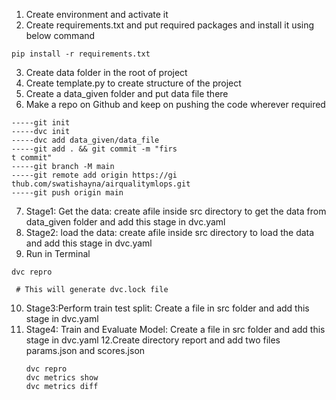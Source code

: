 1. Create environment and activate it
2. Create requirements.txt and put required packages and install it using below command
```
pip install -r requirements.txt

```
3. Create data folder in the root of project
4. Create template.py to create structure of the project 
5. Create a data_given folder and put data file there
6. Make a repo on Github and keep on pushing the code wherever required
``` 
-----git init
-----dvc init
-----dvc add data_given/data_file
-----git add . && git commit -m "firs
t commit" 
-----git branch -M main
-----git remote add origin https://gi
thub.com/swatishayna/airqualitymlops.git
-----git push origin main

```
7. Stage1: Get the data: create afile inside src directory to get the data from data_given folder and add this stage in dvc.yaml
8. Stage2: load the data: create afile inside src directory to load the data and add this stage in dvc.yaml
9. Run in Terminal
```
dvc repro
```
```
 # This will generate dvc.lock file
```
10. Stage3:Perform train test split: Create a file in src folder and add this stage in dvc.yaml
11. Stage4: Train and Evaluate Model: Create a file in src folder and add this stage in dvc.yaml
12.Create directory report and add two files params.json and scores.json
    ```
    dvc repro
    dvc metrics show
    dvc metrics diff 

```
